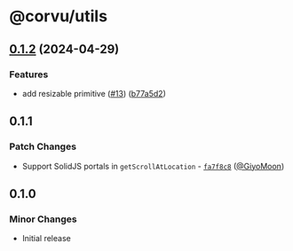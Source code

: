 # @corvu/utils

## [0.1.2](https://github.com/corvudev/corvu/compare/@corvu/utils@0.1.1...@corvu/utils-v0.1.2) (2024-04-29)


### Features

* add resizable primitive ([#13](https://github.com/corvudev/corvu/issues/13)) ([b77a5d2](https://github.com/corvudev/corvu/commit/b77a5d2404da37a5f2e0402a082aaddbdab6b5e0))

## 0.1.1

### Patch Changes

- Support SolidJS portals in `getScrollAtLocation` - [`fa7f8c8`](https://github.com/corvudev/corvu/commit/fa7f8c845a5ab53afcfc8246da9025b5054f607c) ([@GiyoMoon](https://github.com/GiyoMoon))

## 0.1.0

### Minor Changes

- Initial release
